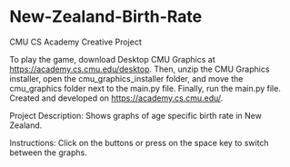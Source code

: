 # New-Zealand-Birth-Rate
CMU CS Academy Creative Project

To play the game, download Desktop CMU Graphics at https://academy.cs.cmu.edu/desktop. Then, unzip the CMU Graphics installer, open the cmu_graphics_installer folder, and move the cmu_graphics folder next to the main.py file. Finally, run the main.py file.
Created and developed on https://academy.cs.cmu.edu/.

Project Description: Shows graphs of age specific birth rate in New Zealand.

Instructions: Click on the buttons or press on the space key to switch between the graphs.
